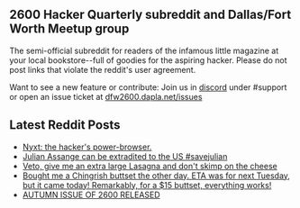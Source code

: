 ## 2600 Hacker Quarterly subreddit and Dallas/Fort Worth Meetup group
The semi-official subreddit for readers of the infamous little magazine at your local bookstore--full of goodies for the aspiring hacker. Please do not post links that violate the reddit's user agreement.

Want to see a new feature or contribute: 
Join us in [discord](https://dfw2600.dapla.net/chat) under #support or open an issue ticket at [dfw2600.dapla.net/issues](https://dfw2600.dapla.net/issues)

## Latest Reddit Posts
<!-- BLOG-POST-LIST:START -->
- [Nyxt: the hacker's power-browser.](https://www.reddit.com/r/2600/comments/reqq5w/nyxt_the_hackers_powerbrowser/)
- [Julian Assange can be extradited to the US #savejulian](https://www.reddit.com/r/2600/comments/rdcrcf/julian_assange_can_be_extradited_to_the_us/)
- [Veto, give me an extra large Lasagna and don't skimp on the cheese](https://www.reddit.com/r/2600/comments/rc3vuc/veto_give_me_an_extra_large_lasagna_and_dont/)
- [Bought me a Chingrish buttset the other day. ETA was for next Tuesday, but it came today! Remarkably, for a $15 buttset, everything works!](https://www.reddit.com/r/2600/comments/r8uywg/bought_me_a_chingrish_buttset_the_other_day_eta/)
- [AUTUMN ISSUE OF 2600 RELEASED](https://2600.com/content/autumn-issue-2600-released-6)
<!-- BLOG-POST-LIST:END -->

